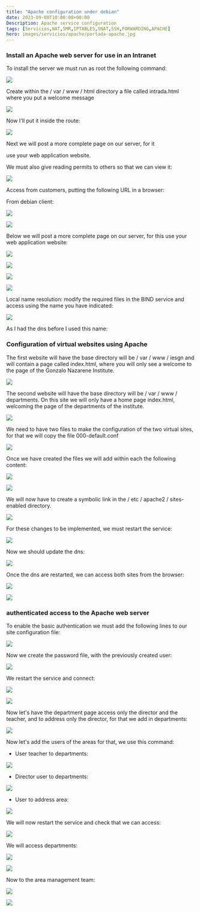 ```yaml
---
title: "Apache configuration under debian"
date: 2023-09-08T10:00:00+00:00
Description: Apache service configuration
tags: [Servicios,NAT,SMR,IPTABLES,SNAT,SSH,FORWARDING,APACHE]
hero: images/servicios/apache/portada-apache.jpg
---
```




### Install an Apache web server for use in an Intranet

To install the server we must run as root the following command:

![](/servicios/apache/img/Aspose.Words.5fca9cc1-3c81-4853-a5ed-a70b0122341b.125.png)

Create within the / var / www / html directory a file called intrada.html where you put a welcome message

![](/servicios/apache/img/Aspose.Words.5fca9cc1-3c81-4853-a5ed-a70b0122341b.126.png)

Now I'll put it inside the route:

![](/servicios/apache/img/Aspose.Words.5fca9cc1-3c81-4853-a5ed-a70b0122341b.127.png)

Next we will post a more complete page on our server, for it

use your web application website.


We must also give reading permits to others so that we can view it:

![](/servicios/apache/img/Aspose.Words.5fca9cc1-3c81-4853-a5ed-a70b0122341b.128.png)

Access from customers, putting the following URL in a browser:

From debian client:

![](/servicios/apache/img/Aspose.Words.5fca9cc1-3c81-4853-a5ed-a70b0122341b.129.png)

![](/servicios/apache/img/Aspose.Words.5fca9cc1-3c81-4853-a5ed-a70b0122341b.130.png)

Below we will post a more complete page on our server, for this use your web application website:

![](/servicios/apache/img/Aspose.Words.5fca9cc1-3c81-4853-a5ed-a70b0122341b.131.png)

![](/servicios/apache/img/Aspose.Words.5fca9cc1-3c81-4853-a5ed-a70b0122341b.132.png)

![](/servicios/apache/img/Aspose.Words.5fca9cc1-3c81-4853-a5ed-a70b0122341b.133.png)

![](/servicios/apache/img/Aspose.Words.5fca9cc1-3c81-4853-a5ed-a70b0122341b.134.png)



Local name resolution: modify the required files in the BIND service and access using the name you have indicated:

![](/servicios/apache/img/Aspose.Words.5fca9cc1-3c81-4853-a5ed-a70b0122341b.135.png)

As I had the dns before I used this name:

### Configuration of virtual websites using Apache
The first website will have the base directory will be / var / www / iesgn and will contain a page called index.html, where you will only see a welcome to the page of the Gonzalo Nazarene Institute.

![](/servicios/apache/img/Aspose.Words.5fca9cc1-3c81-4853-a5ed-a70b0122341b.136.png)

The second website will have the base directory will be / var / www / departments. On this site we will only have a home page index.html, welcoming the page of the departments of the institute.

![](/servicios/apache/img/Aspose.Words.5fca9cc1-3c81-4853-a5ed-a70b0122341b.137.png)

We need to have two files to make the configuration of the two virtual sites, for that we will copy the file 000-default.conf

![](/servicios/apache/img/Aspose.Words.5fca9cc1-3c81-4853-a5ed-a70b0122341b.138.png)

Once we have created the files we will add within each the following content:

![](/servicios/apache/img/Aspose.Words.5fca9cc1-3c81-4853-a5ed-a70b0122341b.139.png)

![](/servicios/apache/img/Aspose.Words.5fca9cc1-3c81-4853-a5ed-a70b0122341b.140.png)

We will now have to create a symbolic link in the / etc / apache2 / sites-enabled directory.

![](/servicios/apache/img/Aspose.Words.5fca9cc1-3c81-4853-a5ed-a70b0122341b.141.png)

For these changes to be implemented, we must restart the service:

![](/servicios/apache/img/Aspose.Words.5fca9cc1-3c81-4853-a5ed-a70b0122341b.142.png)

Now we should update the dns:

![](/servicios/apache/img/Aspose.Words.5fca9cc1-3c81-4853-a5ed-a70b0122341b.143.png)

Once the dns are restarted, we can access both sites from the browser:

![](/servicios/apache/img/Aspose.Words.5fca9cc1-3c81-4853-a5ed-a70b0122341b.144.png)

![](/servicios/apache/img/Aspose.Words.5fca9cc1-3c81-4853-a5ed-a70b0122341b.145.png)




### authenticated access to the Apache web server

To enable the basic authentication we must add the following lines to our site configuration file:

![](/servicios/apache/img/Aspose.Words.5fca9cc1-3c81-4853-a5ed-a70b0122341b.146.png)

Now we create the password file, with the previously created user:

![](/servicios/apache/img/Aspose.Words.5fca9cc1-3c81-4853-a5ed-a70b0122341b.147.png)

We restart the service and connect:

![](/servicios/apache/img/Aspose.Words.5fca9cc1-3c81-4853-a5ed-a70b0122341b.148.png)

![](/servicios/apache/img/Aspose.Words.5fca9cc1-3c81-4853-a5ed-a70b0122341b.149.png)

Now let's have the department page access only the director and the teacher, and to address only the director, for that we add in departments:

![](/servicios/apache/img/Aspose.Words.5fca9cc1-3c81-4853-a5ed-a70b0122341b.150.png)

Now let's add the users of the areas for that, we use this command:

- User teacher to departments:

![](/servicios/apache/img/Aspose.Words.5fca9cc1-3c81-4853-a5ed-a70b0122341b.151.png)

- Director user to departments:

![](/servicios/apache/img/Aspose.Words.5fca9cc1-3c81-4853-a5ed-a70b0122341b.152.png)

- User to address area:

![](/servicios/apache/img/Aspose.Words.5fca9cc1-3c81-4853-a5ed-a70b0122341b.153.png)

We will now restart the service and check that we can access:

![](/servicios/apache/img/Aspose.Words.5fca9cc1-3c81-4853-a5ed-a70b0122341b.154.png)

We will access departments:

![](/servicios/apache/img/Aspose.Words.5fca9cc1-3c81-4853-a5ed-a70b0122341b.155.png)

![](/servicios/apache/img/Aspose.Words.5fca9cc1-3c81-4853-a5ed-a70b0122341b.156.png)

Now to the area management team:

![](/servicios/apache/img/Aspose.Words.5fca9cc1-3c81-4853-a5ed-a70b0122341b.157.png)

![](/servicios/apache/img/Aspose.Words.5fca9cc1-3c81-4853-a5ed-a70b0122341b.158.png)

